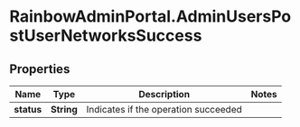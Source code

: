 # RainbowAdminPortal.AdminUsersPostUserNetworksSuccess

## Properties

Name | Type | Description | Notes
------------ | ------------- | ------------- | -------------
**status** | **String** | Indicates if the operation succeeded | 


